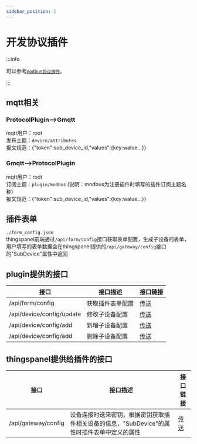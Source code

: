 ```yaml
---
sidebar_position: 2
---
```


# 开发协议插件

:::info

可以参考[`modbus协议插件`](https://github.com/ThingsPanel/modbus-protocol-plugin)。

:::

## mqtt相关

### ProtocolPlugin——>Gmqtt

mqtt用户：root  
发布主题：`device/attributes`  
报文规范：{"token":sub_device_id,"values":{key:walue...}}

### Gmqtt——>ProtocolPlugin
mqtt用户：root  
订阅主题：`plugin/modbus` (说明：modbus为注册插件时填写的插件订阅主题名称)  
报文规范：{"token":sub_device_id,"values":{key:walue...}}

## 插件表单

`./form_config.json`  
thingspanel前端通过`/api/form/config`接口获取表单配置，生成子设备的表单，用户填写的表单数据会在thingspanel提供的`/api/gateway/config`接口的"SubDevice"属性中返回

## plugin提供的接口
| 接口                          | 接口描述              |接口链接|
| ----------- | ---------- | ---------- |
| /api/form/config              | 获取插件表单配置      |[传送](https://www.apifox.cn/apidoc/shared-34b48097-8c3a-4ffe-907e-12ff3c669936/api-43746721) |
| /api/device/config/update     | 修改子设备配置        |[传送](https://www.apifox.cn/apidoc/shared-34b48097-8c3a-4ffe-907e-12ff3c669936/api-43903019)|
| /api/device/config/add        | 新增子设备配置        |[传送](https://www.apifox.cn/apidoc/shared-34b48097-8c3a-4ffe-907e-12ff3c669936/api-43925736)|
| /api/device/config/add        | 删除子设备配置        |[传送](https://www.apifox.cn/apidoc/shared-34b48097-8c3a-4ffe-907e-12ff3c669936/api-43965145)|

## thingspanel提供给插件的接口
| 接口                          | 接口描述              |接口链接|
| ----------- | ---------- | ---------- |
| /api/gateway/config           | 设备连接时送来密钥，根据密钥获取插件相关设备的信息，"SubDevice"的属性时插件表单中定义的属性 | [传送](https://www.apifox.cn/apidoc/shared-34b48097-8c3a-4ffe-907e-12ff3c669936/api-43535958)      |



